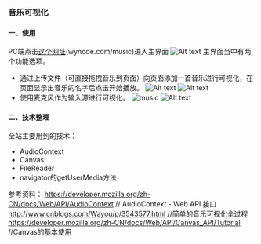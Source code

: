 ### 音乐可视化

#### 一、使用
PC端点击[这个网址](http://www.wynode.com/music/)(wynode.com/music)进入主界面
![Alt text](http://ol1l09l0b.bkt.clouddn.com/music1.png)
主界面当中有两个功能选项。
-  通过上传文件（可直接拖拽音乐到页面）向页面添加一首音乐进行可视化，在页面显示出音乐的名字后点击开始播放。
![Alt text](http://ol1l09l0b.bkt.clouddn.com/music2.png) 
![Alt text](http://ol1l09l0b.bkt.clouddn.com/music3.png)
- 使用麦克风作为输入源进行可视化。
![music](http://ol1l09l0b.bkt.clouddn.com/music1.png)
![Alt text](http://ol1l09l0b.bkt.clouddn.com/music5.png)


#### 二、技术整理
全站主要用到的技术：
- AudioContext
- Canvas
- FileReader
- navigator的getUserMedia方法

参考资料：
https://developer.mozilla.org/zh-CN/docs/Web/API/AudioContext     // AudioContext - Web API 接口
http://www.cnblogs.com/Wayou/p/3543577.html   //简单的音乐可视化全过程
https://developer.mozilla.org/zh-CN/docs/Web/API/Canvas_API/Tutorial //Canvas的基本使用
